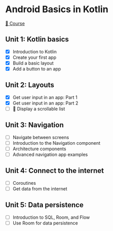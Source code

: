 # Android Basics in Kotlin

[📗 Course](https://developer.android.com/courses/android-basics-kotlin/course)

## Unit 1: Kotlin basics

- [x] Introduction to Kotlin
- [x] Create your first app
- [x] Build a basic layout
- [x] Add a button to an app

## Unit 2: Layouts

- [x] Get user input in an app: Part 1
- [x] Get user input in an app: Part 2
- [ ] 🚧  Display a scrollable list

## Unit 3: Navigation

- [ ] Navigate between screens
- [ ] Introduction to the Navigation component
- [ ] Architecture components
- [ ] Advanced navigation app examples

## Unit 4: Connect to the internet

- [ ] Coroutines
- [ ] Get data from the internet

## Unit 5: Data persistence

- [ ] Introduction to SQL, Room, and Flow
- [ ] Use Room for data persistence
